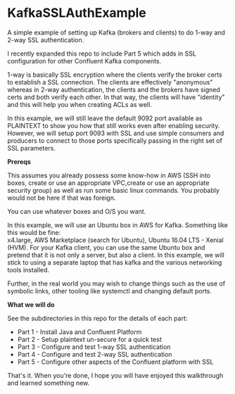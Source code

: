 # KafkaSSLAuthExample
A simple example of setting up Kafka (brokers and clients) to do 1-way and 2-way SSL authentication.

I recently expanded this repo to include Part 5 which adds in SSL configuration for other Confluent Kafka components.

1-way is basically SSL encryption where the clients verify the broker certs to establish a SSL connection. The clients are effectively "anonymous" whereas in 2-way authentication, the clients and the brokers have signed certs and both verify each other. In that way, the clients will have "identity" and this will help you when creating ACLs as well.

In this example, we will still leave the default 9092 port available as PLAINTEXT to show you how that still works even after enabling security. However, we will setup port 9093 with SSL and use simple consumers and producers to connect to those ports specifically passing in the right set of SSL parameters.

**Prereqs**

This assumes you already possess some know-how in AWS (SSH into boxes, create or use an appropriate VPC,create or use an appropriate security group) as well as run some basic linux commands. You probably would not be here if that was foreign.

You can use whatever boxes and O/S you want.

In this example, we will use an Ubuntu box in AWS for Kafka. Something like this would be fine:<br/>
x4.large, AWS Marketplace (search for Ubuntu), Ubuntu 16.04 LTS - Xenial (HVM). For your Kafka client, you can use the same Ubuntu box and pretend that it is not only a server, but also a client. In this example, we will stick to using a separate laptop that has kafka and the various networking tools installed.

Further, in the real world you may wish to change things such as the use of symbolic links, other tooling like systemctl and changing default ports.

**What we will do**

See the subdirectories in this repo for the details of each part:

- Part 1 - Install Java and Confluent Platform
- Part 2 - Setup plaintext un-secure for a quick test
- Part 3 - Configure and test 1-way SSL authentication
- Part 4 - Configure and test 2-way SSL authentication
- Part 5 - Configure other aspects of the Confluent platform with SSL

That's it. When you're done, I hope you will have enjoyed this walkthrough and learned something new.
